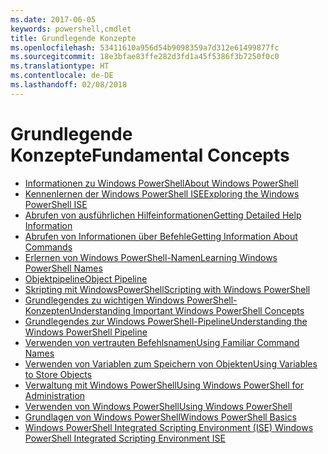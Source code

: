 ```yaml
---
ms.date: 2017-06-05
keywords: powershell,cmdlet
title: Grundlegende Konzepte
ms.openlocfilehash: 53411610a956d54b9098359a7d312e61499877fc
ms.sourcegitcommit: 18e3bfae83ffe282d3fd1a45f5386f3b7250f0c0
ms.translationtype: HT
ms.contentlocale: de-DE
ms.lasthandoff: 02/08/2018
---
```

# <a name="fundamental-concepts"></a><span data-ttu-id="32c6f-103">Grundlegende Konzepte</span><span class="sxs-lookup"><span data-stu-id="32c6f-103">Fundamental Concepts</span></span>

- [<span data-ttu-id="32c6f-104">Informationen zu Windows PowerShell</span><span class="sxs-lookup"><span data-stu-id="32c6f-104">About Windows PowerShell</span></span>](fundamental/About-Windows-PowerShell.md)
- [<span data-ttu-id="32c6f-105">Kennenlernen der Windows PowerShell ISE</span><span class="sxs-lookup"><span data-stu-id="32c6f-105">Exploring the Windows PowerShell ISE</span></span>](fundamental/Exploring-the-Windows-PowerShell-ISE.md)
- [<span data-ttu-id="32c6f-106">Abrufen von ausführlichen Hilfeinformationen</span><span class="sxs-lookup"><span data-stu-id="32c6f-106">Getting Detailed Help Information</span></span>](fundamental/Getting-Detailed-Help-Information.md)
- [<span data-ttu-id="32c6f-107">Abrufen von Informationen über Befehle</span><span class="sxs-lookup"><span data-stu-id="32c6f-107">Getting Information About Commands</span></span>](fundamental/Getting-Information-About-Commands.md)
- [<span data-ttu-id="32c6f-108">Erlernen von Windows PowerShell-Namen</span><span class="sxs-lookup"><span data-stu-id="32c6f-108">Learning Windows PowerShell Names</span></span>](fundamental/Learning-Windows-PowerShell-Names.md)
- [<span data-ttu-id="32c6f-109">Objektpipeline</span><span class="sxs-lookup"><span data-stu-id="32c6f-109">Object Pipeline</span></span>](fundamental/Object-Pipeline.md)
- [<span data-ttu-id="32c6f-110">Skripting mit WindowsPowerShell</span><span class="sxs-lookup"><span data-stu-id="32c6f-110">Scripting with Windows PowerShell</span></span>](fundamental/Scripting-with-Windows-PowerShell.md)
- [<span data-ttu-id="32c6f-111">Grundlegendes zu wichtigen Windows PowerShell-Konzepten</span><span class="sxs-lookup"><span data-stu-id="32c6f-111">Understanding Important Windows PowerShell Concepts</span></span>](fundamental/Understanding-Important-Windows-PowerShell-Concepts.md)
- [<span data-ttu-id="32c6f-112">Grundlegendes zur Windows PowerShell-Pipeline</span><span class="sxs-lookup"><span data-stu-id="32c6f-112">Understanding the Windows PowerShell Pipeline</span></span>](fundamental/Understanding-the-Windows-PowerShell-Pipeline.md)
- [<span data-ttu-id="32c6f-113">Verwenden von vertrauten Befehlsnamen</span><span class="sxs-lookup"><span data-stu-id="32c6f-113">Using Familiar Command Names</span></span>](fundamental/Using-Familiar-Command-Names.md)
- [<span data-ttu-id="32c6f-114">Verwenden von Variablen zum Speichern von Objekten</span><span class="sxs-lookup"><span data-stu-id="32c6f-114">Using Variables to Store Objects</span></span>](fundamental/Using-Variables-to-Store-Objects.md)
- [<span data-ttu-id="32c6f-115">Verwaltung mit Windows PowerShell</span><span class="sxs-lookup"><span data-stu-id="32c6f-115">Using Windows PowerShell for Administration</span></span>](fundamental/Using-Windows-PowerShell-for-Administration.md)
- [<span data-ttu-id="32c6f-116">Verwenden von Windows PowerShell</span><span class="sxs-lookup"><span data-stu-id="32c6f-116">Using Windows PowerShell</span></span>](fundamental/Using-Windows-PowerShell.md)
- [<span data-ttu-id="32c6f-117">Grundlagen von Windows PowerShell</span><span class="sxs-lookup"><span data-stu-id="32c6f-117">Windows PowerShell Basics</span></span>](fundamental/Windows-PowerShell-Basics.md)
- [<span data-ttu-id="32c6f-118">Windows PowerShell Integrated Scripting Environment (ISE) </span><span class="sxs-lookup"><span data-stu-id="32c6f-118">Windows PowerShell Integrated Scripting Environment  ISE </span></span>](fundamental/Windows-PowerShell-Integrated-Scripting-Environment--ISE-.md)

